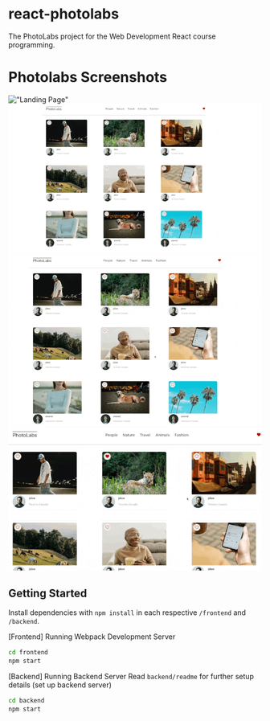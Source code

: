 # react-photolabs
The PhotoLabs project for the Web Development React course programming.
# Photolabs Screenshots

!["Landing Page"](/docs/main.png)
!["Browese Topics"](/docs/photolabs_topics.gif)
!["Select favourite photo"](/docs/fav.gif)
!["Clicking a photo and similar photo screen"](/docs/view-photos.gif)



## Getting Started

Install dependencies with `npm install` in each respective `/frontend` and `/backend`.

[Frontend] Running Webpack Development Server

```sh
cd frontend
npm start
```

[Backend] Running Backend Server
Read `backend/readme` for further setup details (set up backend server)

```sh
cd backend
npm start
```
